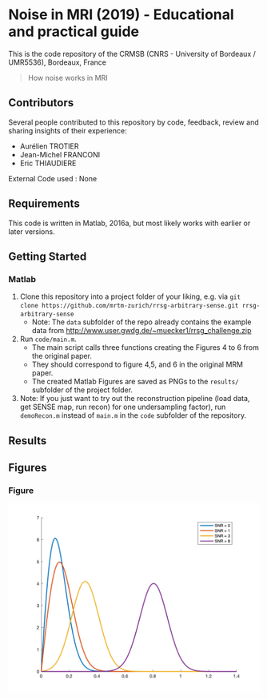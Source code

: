Noise in MRI (2019) - Educational and practical guide
====================================================

This is the code repository of the CRMSB (CNRS - University of Bordeaux / UMR5536), Bordeaux, France

> How noise works in MRI


Contributors
------------

Several people contributed to this repository by code, feedback, review and sharing
insights of their experience:

- Aurélien TROTIER
- Jean-Michel FRANCONI
- Eric THIAUDIERE

External Code used :
None


Requirements
------------

This code is written in Matlab, 2016a, but most likely works with earlier or later versions.



Getting Started
---------------

### Matlab
1. Clone this repository into a project folder of your liking, e.g. via
   `git clone https://github.com/mrtm-zurich/rrsg-arbitrary-sense.git rrsg-arbitrary-sense`
   - Note: The `data` subfolder of the repo already contains the example data from
   http://www.user.gwdg.de/~muecker1/rrsg_challenge.zip
2. Run `code/main.m`.
    - The main script calls three functions creating the Figures 4 to 6 from the original paper.
	- They should correspond to figure 4,5, and 6 in the original MRM paper.
	- The created Matlab Figures are saved as PNGs to the `results/` subfolder of the project folder.
3. Note: If you just want to try out the reconstruction pipeline (load data, get SENSE map, run recon)
   for one undersampling factor), run `demoRecon.m` instead of `main.m` in the
   `code` subfolder of the repository.


Results
-------

Figures
-------

### Figure
![Figure](code/html/noise_script_05.png?raw=true "Figure")

